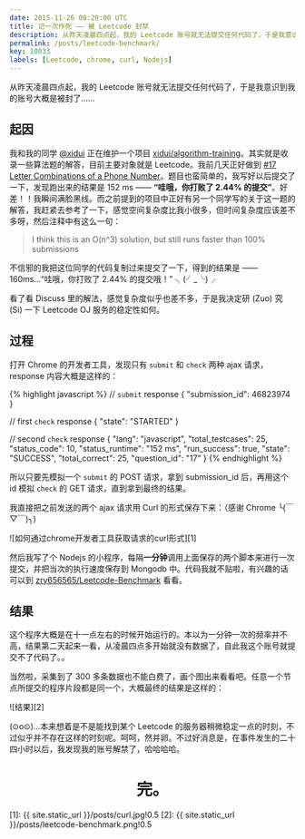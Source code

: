 ```yaml
---
date: 2015-11-26 00:20:00 UTC
title: 记一次作死 —— 被 Leetcode 封禁
description: 从昨天凌晨四点起，我的 Leetcode 账号就无法提交任何代码了，于是我意识到我的账号大概是被封了……
permalink: /posts/leetcode-benchmark/
key: 10033
labels: [Leetcode, chrome, curl, Nodejs]
---
```


从昨天凌晨四点起，我的 Leetcode 账号就无法提交任何代码了，于是我意识到我的账号大概是被封了……

## 起因

我和我的同学 [@xidui](https://github.com/xidui) 正在维护一个项目 [xidui/algorithm-training](https://github.com/xidui/algorithm-training)。其实就是收录一些算法题的解答，目前主要对象就是 Leetcode。我前几天正好做到 [#17 Letter Combinations of a Phone Number](https://leetcode.com/problems/letter-combinations-of-a-phone-number/)。题目也蛮简单的，我写好以后提交了一下，发现跑出来的结果是 152 ms —— **“哇哦，你打败了 2.44% 的提交”**。好差！！我瞬间满脸黑线。而之前提到的项目中正好有另一个同学写的关于这一题的解答，我赶紧去参考了一下，感觉空间复杂度比我小很多，但时间复杂度应该差不多呀，然后注释中有这么一句：

> I think this is an O(n^3) solution, but still runs faster than 100% submissions

不信邪的我把这位同学的代码复制过来提交了一下，得到的结果是 —— 160ms...“哇哦，你打败了 2.44% 的提交哦！” ╮(╯_╰)╭

看了看 Discuss 里的解法，感觉复杂度似乎也差不多，于是我决定研 (Zuo) 究 (Si) 一下 Leetcode OJ 服务的稳定性如何。

## 过程

打开 Chrome 的开发者工具，发现只有 `submit` 和 `check` 两种 ajax 请求，response 内容大概是这样的：

{% highlight javascript %}
// `submit` response
{ "submission_id": 46823974 }

// first `check` response
{ "state": "STARTED" }

// second `check` response
{
  "lang": "javascript",
  "total_testcases": 25,
  "status_code": 10,
  "status_runtime": "152 ms",
  "run_success": true,
  "state": "SUCCESS",
  "total_correct": 25,
  "question_id": "17"
}
{% endhighlight %}

所以只要先模拟一个 `submit` 的 POST 请求，拿到 submission_id 后，再用这个 id 模拟 `check` 的 GET 请求，直到拿到最终的结果。

我直接把之前发送的两个 ajax 请求用 Curl 的形式保存下来：（感谢 Chrome ╰(￣▽￣)╮)

![如何通过chrome开发者工具获取请求的curl形式][1]

然后我写了个 Nodejs 的小程序，每隔**一分钟**调用上面保存的两个脚本来进行一次提交，并把当次的执行速度保存到 Mongodb 中。代码我就不贴啦，有兴趣的话可以到 [zry656565/Leetcode-Benchmark](https://github.com/zry656565/Leetcode-Benchmark) 看看。

## 结果

这个程序大概是在十一点左右的时候开始运行的。本以为一分钟一次的频率并不高，结果第二天起来一看，从凌晨四点多开始就没有数据了，自此我这个账号就提交不了代码了。。

当然啦，采集到了 300 多条数据也不能白费了，画个图出来看看吧。任意一个节点所提交的程序片段都是同一个，大概最终的结果是这样的：

![结果][2]

(⊙o⊙)…本来想着是不是能找到某个 Leetcode 的服务器稍微稳定一点的时刻，不过似乎并不存在这样的时刻呢。呵呵，然并卵。不过好消息是，在事件发生的二十四小时以后，我发现我的账号解禁了，哈哈哈哈。

<h1 style="text-align:center;">完。</h1>

[1]: {{ site.static_url }}/posts/curl.jpg!0.5
[2]: {{ site.static_url }}/posts/leetcode-benchmark.png!0.5